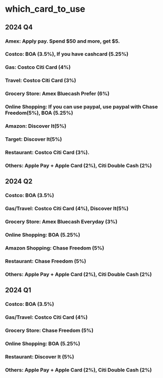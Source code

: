 # which_card_to_use
## 2024 Q4
### Amex: Apply pay. Spend $50 and more, get $5.
### Costco: BOA (3.5%), If you have cashcard (5.25%)
### Gas: Costco Citi Card (4%)
### Travel: Costco Citi Card (3%)
### Grocery Store: Amex Bluecash Prefer (6%)
### Online Shopping: If you can use paypal, use paypal with Chase Freedom(5%), BOA (5.25%)
### Amazon: Discover It(5%)
### Target: Discover It(5%)
### Restaurant: Costco Citi Card (3%).
### Others: Apple Pay + Apple Card (2%), Citi Double Cash (2%)



## 2024 Q2
### Costco: BOA (3.5%)
### Gas/Travel: Costco Citi Card (4%), Discover It(5%)
### Grocery Store: Amex Bluecash Everyday (3%)
### Online Shopping: BOA (5.25%)
### Amazon Shopping: Chase Freedom (5%)
### Restaurant: Chase Freedom (5%)
### Others: Apple Pay + Apple Card (2%), Citi Double Cash (2%)

## 2024 Q1
### Costco: BOA (3.5%)
### Gas/Travel: Costco Citi Card (4%)
### Grocery Store: Chase Freedom (5%)
### Online Shopping: BOA (5.25%)
### Restaurant: Discover It (5%)
### Others: Apple Pay + Apple Card (2%), Citi Double Cash (2%)
